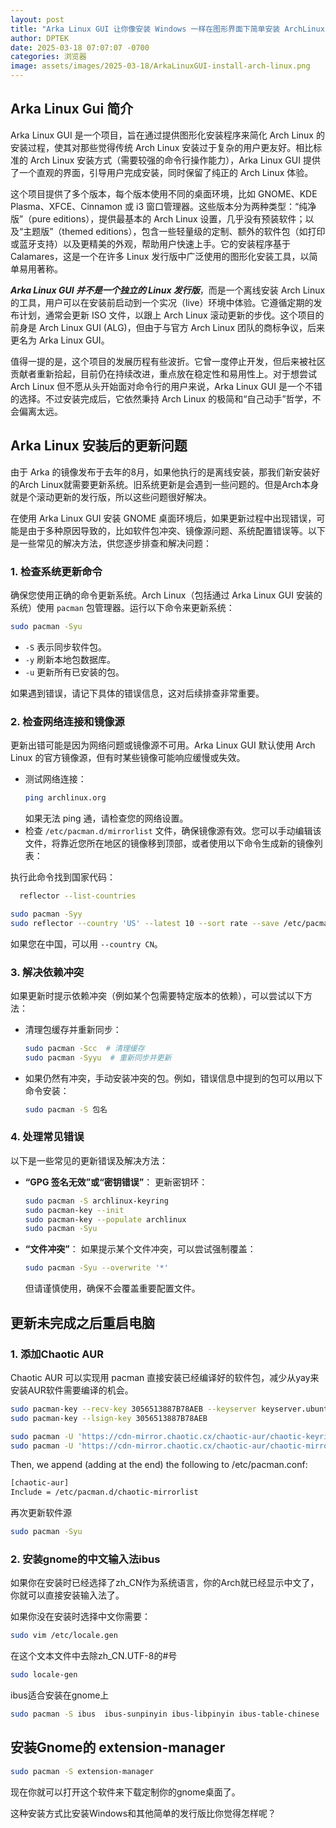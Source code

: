 ```yaml
---
layout: post
title: "Arka Linux GUI 让你像安装 Windows 一样在图形界面下简单安装 ArchLinux 无需任何命令行"
author: DPTEK
date: 2025-03-18 07:07:07 -0700
categories: 浏览器
image: assets/images/2025-03-18/ArkaLinuxGUI-install-arch-linux.png
---
```


## Arka Linux Gui 简介
Arka Linux GUI 是一个项目，旨在通过提供图形化安装程序来简化 Arch Linux 的安装过程，使其对那些觉得传统 Arch Linux 安装过于复杂的用户更友好。相比标准的 Arch Linux 安装方式（需要较强的命令行操作能力），Arka Linux GUI 提供了一个直观的界面，引导用户完成安装，同时保留了纯正的 Arch Linux 体验。

这个项目提供了多个版本，每个版本使用不同的桌面环境，比如 GNOME、KDE Plasma、XFCE、Cinnamon 或 i3 窗口管理器。这些版本分为两种类型：“纯净版”（pure editions），提供最基本的 Arch Linux 设置，几乎没有预装软件；以及“主题版”（themed editions），包含一些轻量级的定制、额外的软件包（如打印或蓝牙支持）以及更精美的外观，帮助用户快速上手。它的安装程序基于 Calamares，这是一个在许多 Linux 发行版中广泛使用的图形化安装工具，以简单易用著称。

***Arka Linux GUI 并不是一个独立的 Linux 发行版***，而是一个离线安装 Arch Linux 的工具，用户可以在安装前启动到一个实况（live）环境中体验。它遵循定期的发布计划，通常会更新 ISO 文件，以跟上 Arch Linux 滚动更新的步伐。这个项目的前身是 Arch Linux GUI (ALG)，但由于与官方 Arch Linux 团队的商标争议，后来更名为 Arka Linux GUI。

值得一提的是，这个项目的发展历程有些波折。它曾一度停止开发，但后来被社区贡献者重新拾起，目前仍在持续改进，重点放在稳定性和易用性上。对于想尝试 Arch Linux 但不愿从头开始面对命令行的用户来说，Arka Linux GUI 是一个不错的选择。不过安装完成后，它依然秉持 Arch Linux 的极简和“自己动手”哲学，不会偏离太远。

## Arka Linux 安装后的更新问题
由于 Arka 的镜像发布于去年的8月，如果他执行的是离线安装，那我们新安装好的Arch Linux就需要更新系统。旧系统更新是会遇到一些问题的。但是Arch本身就是个滚动更新的发行版，所以这些问题很好解决。

在使用 Arka Linux GUI 安装 GNOME 桌面环境后，如果更新过程中出现错误，可能是由于多种原因导致的，比如软件包冲突、镜像源问题、系统配置错误等。以下是一些常见的解决方法，供您逐步排查和解决问题：

### 1. 检查系统更新命令
确保您使用正确的命令更新系统。Arch Linux（包括通过 Arka Linux GUI 安装的系统）使用 `pacman` 包管理器。运行以下命令来更新系统：
```bash
sudo pacman -Syu
```
- `-S` 表示同步软件包。
- `-y` 刷新本地包数据库。
- `-u` 更新所有已安装的包。

如果遇到错误，请记下具体的错误信息，这对后续排查非常重要。

### 2. 检查网络连接和镜像源
更新出错可能是因为网络问题或镜像源不可用。Arka Linux GUI 默认使用 Arch Linux 的官方镜像源，但有时某些镜像可能响应缓慢或失效。
- 测试网络连接：
  ```bash
  ping archlinux.org
  ```
  如果无法 ping 通，请检查您的网络设置。
- 检查 `/etc/pacman.d/mirrorlist` 文件，确保镜像源有效。您可以手动编辑该文件，将靠近您所在地区的镜像移到顶部，或者使用以下命令生成新的镜像列表：

执行此命令找到国家代码：
```bash
  reflector --list-countries
```

  ```bash
  sudo pacman -Syy
  sudo reflector --country 'US' --latest 10 --sort rate --save /etc/pacman.d/mirrorlist
  ```
  如果您在中国，可以用 `--country CN`。

### 3. 解决依赖冲突
如果更新时提示依赖冲突（例如某个包需要特定版本的依赖），可以尝试以下方法：
- 清理包缓存并重新同步：
  ```bash
  sudo pacman -Scc  # 清理缓存
  sudo pacman -Syyu  # 重新同步并更新
  ```
- 如果仍然有冲突，手动安装冲突的包。例如，错误信息中提到的包可以用以下命令安装：
  ```bash
  sudo pacman -S 包名
  ```

### 4. 处理常见错误
以下是一些常见的更新错误及解决方法：
- **“GPG 签名无效”或“密钥错误”**：
  更新密钥环：
  ```bash
  sudo pacman -S archlinux-keyring
  sudo pacman-key --init
  sudo pacman-key --populate archlinux
  sudo pacman -Syu
  ```
- **“文件冲突”**：
  如果提示某个文件冲突，可以尝试强制覆盖：
  ```bash
  sudo pacman -Syu --overwrite '*'
  ```
  但请谨慎使用，确保不会覆盖重要配置文件。

## 更新未完成之后重启电脑
### 1. 添加Chaotic AUR
Chaotic AUR 可以实现用 pacman 直接安装已经编译好的软件包，减少从yay来安装AUR软件需要编译的机会。

```bash
sudo pacman-key --recv-key 3056513887B78AEB --keyserver keyserver.ubuntu.com
sudo pacman-key --lsign-key 3056513887B78AEB
```
```bash
sudo pacman -U 'https://cdn-mirror.chaotic.cx/chaotic-aur/chaotic-keyring.pkg.tar.zst'
sudo pacman -U 'https://cdn-mirror.chaotic.cx/chaotic-aur/chaotic-mirrorlist.pkg.tar.zst'
```

Then, we append (adding at the end) the following to /etc/pacman.conf:
```bash
[chaotic-aur]
Include = /etc/pacman.d/chaotic-mirrorlist
```
再次更新软件源
```bash
sudo pacman -Syu
```

### 2. 安装gnome的中文输入法ibus

如果你在安装时已经选择了zh_CN作为系统语言，你的Arch就已经显示中文了，你就可以直接安装输入法了。

如果你没在安装时选择中文你需要：
```bash
sudo vim /etc/locale.gen
```
在这个文本文件中去除zh_CN.UTF-8的#号
```bash
sudo locale-gen
```
ibus适合安装在gnome上
```bash
sudo pacman -S ibus  ibus-sunpinyin ibus-libpinyin ibus-table-chinese
```

## 安装Gnome的 extension-manager

```bash
sudo pacman -S extension-manager
```

现在你就可以打开这个软件来下载定制你的gnome桌面了。

这种安装方式比安装Windows和其他简单的发行版比你觉得怎样呢？